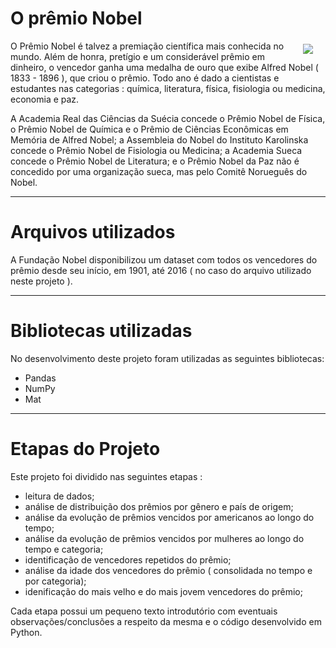 # O prêmio Nobel

<img style="float: right;margin:5px 20px 5px 1px; max-width:250px" src="https://assets.datacamp.com/production/project_441/img/Nobel_Prize.png">

O Prêmio Nobel é talvez a premiação científica mais conhecida no mundo. Além de honra, pretígio e um considerável prêmio em dinheiro, o vencedor ganha uma medalha de ouro que exibe Alfred Nobel ( 1833 - 1896 ), que criou o prêmio. Todo ano é dado a cientistas e estudantes nas categorias : química, literatura, física, fisiologia ou medicina, economia e paz.

A Academia Real das Ciências da Suécia concede o Prêmio Nobel de Física, o Prêmio Nobel de Química e o Prêmio de Ciências Econômicas em Memória de Alfred Nobel; a Assembleia do Nobel do Instituto Karolinska concede o Prêmio Nobel de Fisiologia ou Medicina; a Academia Sueca concede o Prêmio Nobel de Literatura; e o Prêmio Nobel da Paz não é concedido por uma organização sueca, mas pelo Comitê Norueguês do Nobel.
___

# Arquivos utilizados

A Fundação Nobel disponibilizou um dataset com todos os vencedores do prêmio desde seu início, em 1901, até 2016 ( no caso do arquivo utilizado neste projeto ).
___

# Bibliotecas utilizadas

No desenvolvimento deste projeto foram utilizadas as seguintes bibliotecas:

* Pandas
* NumPy
* Mat
___

# Etapas do Projeto

Este projeto foi dividido nas seguintes etapas :

* leitura de dados;
* análise de distribuição dos prêmios por gênero e país de origem;
* análise da evolução de prêmios vencidos por americanos ao longo do tempo;
* análise da evolução de prêmios vencidos por mulheres ao longo do tempo e categoria;
* identificação de vencedores repetidos do prêmio;
* análise da idade dos vencedores do prêmio ( consolidada no tempo e por categoria);
* idenificação do mais velho e do mais jovem vencedores do prêmio;

Cada etapa possui um pequeno texto introdutório com eventuais observações/conclusões a respeito da mesma e o código desenvolvido em Python.
